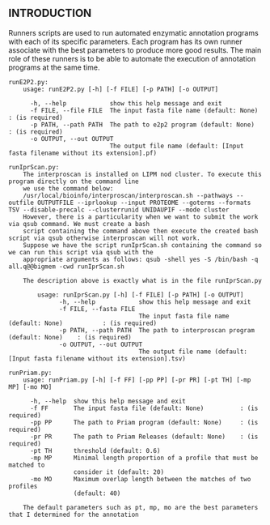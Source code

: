 INTRODUCTION
------------

Runners scripts are used to run automated enzymatic annotation programs with each of its specific parameters.
Each program has its own runner associate with the best parameters to produce more good results.
The main role of these runners is to be able to automate the execution of annotation programs at the same time.

	runE2P2.py:
		usage: runE2P2.py [-h] [-f FILE] [-p PATH] [-o OUTPUT]
	
		  -h, --help            show this help message and exit
		  -f FILE, --file FILE  The input fasta file name (default: None)	: (is required)
		  -p PATH, --path PATH  The path to e2p2 program (default: None)	: (is required)
		  -o OUTPUT, --out OUTPUT
				                The output file name (default: [Input fasta filename without its extension].pf)
	
	runIprScan.py:
		The interproscan is installed on LIPM nod cluster. To execute this program directly on the command line 
		we use the command below:
		/usr/local/bioinfo/interproscan/interproscan.sh --pathways --outfile OUTPUTFILE --iprlookup --input PROTEOME --goterms --formats TSV --disable-precalc --clusterrunid UNIDAUPIF --mode cluster
		However, there is a particularity when we want to submit the work via qsub command. We must create a bash 
		script containing the command above then execute the created bash script via qsub otherwise interproscan will not work.
		Suppose we have the script runIprScan.sh containing the command so we can run this script via qsub with the 
		appropriate arguments as follows: qsub -shell yes -S /bin/bash -q all.q@@bigmem -cwd runIprScan.sh
		
		The description above is exactly what is in the file runIprScan.py
			
			usage: runIprScan.py [-h] [-f FILE] [-p PATH] [-o OUTPUT]
				  -h, --help            show this help message and exit
				  -f FILE, --fasta FILE
								        The input fasta file name (default: None)			: (is required)
				  -p PATH, --path PATH  The path to interproscan program (default: None)	: (is required)
				  -o OUTPUT, --out OUTPUT
								        The output file name (default: [Input fasta filename without its extension].tsv)
	
	runPriam.py:
		usage: runPriam.py [-h] [-f FF] [-pp PP] [-pr PR] [-pt TH] [-mp MP] [-mo MO]

		  -h, --help  show this help message and exit
		  -f FF       The input fasta file (default: None)			: (is required)
		  -pp PP      The path to Priam program (default: None)		: (is required)
		  -pr PR      The path to Priam Releases (default: None)	: (is required)
		  -pt TH      threshold (default: 0.6)
		  -mp MP      Minimal length proportion of a profile that must be matched to
				      consider it (default: 20)
		  -mo MO      Maximum overlap length between the matches of two profiles
				      (default: 40)
		
		The default parameters such as pt, mp, mo are the best parameters that I determined for the annotation
		
